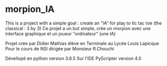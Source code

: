 # morpion_IA
This is a project with a simple goal : create an "IA" for play to tic tac toe (the classical : 3 by 3)
Ce projet a un but simple, crée un morpion avec une interface graphique et un joueur "ordinateur" (une IA)

Projet crée par Didier Mathias
élève en Terminale au Lycée Louis Lapicque
Pour le cours de NSI dirigée par Monsieur R.Chouchi

Dévellopé en python
version 3.8.5
Sur l'IDE PyScripter
version 4.0
